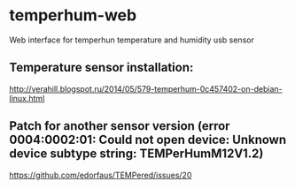 # temperhum-web
Web interface for temperhun temperature and humidity usb sensor

## Temperature sensor installation:

http://verahill.blogspot.ru/2014/05/579-temperhum-0c457402-on-debian-linux.html

## Patch for another sensor version (error 0004:0002:01: Could not open device: Unknown device subtype string: TEMPerHumM12V1.2)

https://github.com/edorfaus/TEMPered/issues/20
